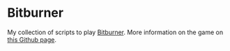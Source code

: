 # Bitburner
My collection of scripts to play [Bitburner](https://danielyxie.github.io/bitburner/). More information on the game on [this Github page](https://github.com/danielyxie/bitburner).
